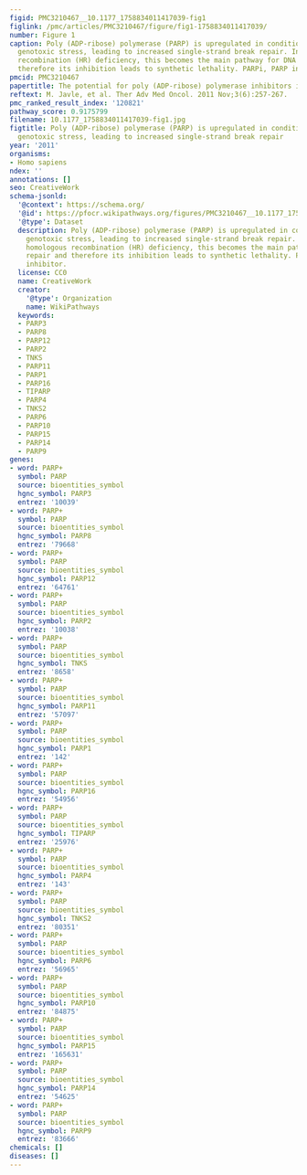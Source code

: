 ```yaml
---
figid: PMC3210467__10.1177_1758834011417039-fig1
figlink: /pmc/articles/PMC3210467/figure/fig1-1758834011417039/
number: Figure 1
caption: Poly (ADP-ribose) polymerase (PARP) is upregulated in conditions causing
  genotoxic stress, leading to increased single-strand break repair. In cases of homologous
  recombination (HR) deficiency, this becomes the main pathway for DNA repair and
  therefore its inhibition leads to synthetic lethality. PARPi, PARP inhibitor.
pmcid: PMC3210467
papertitle: The potential for poly (ADP-ribose) polymerase inhibitors in cancer therapy.
reftext: M. Javle, et al. Ther Adv Med Oncol. 2011 Nov;3(6):257-267.
pmc_ranked_result_index: '120821'
pathway_score: 0.9175799
filename: 10.1177_1758834011417039-fig1.jpg
figtitle: Poly (ADP-ribose) polymerase (PARP) is upregulated in conditions causing
  genotoxic stress, leading to increased single-strand break repair
year: '2011'
organisms:
- Homo sapiens
ndex: ''
annotations: []
seo: CreativeWork
schema-jsonld:
  '@context': https://schema.org/
  '@id': https://pfocr.wikipathways.org/figures/PMC3210467__10.1177_1758834011417039-fig1.html
  '@type': Dataset
  description: Poly (ADP-ribose) polymerase (PARP) is upregulated in conditions causing
    genotoxic stress, leading to increased single-strand break repair. In cases of
    homologous recombination (HR) deficiency, this becomes the main pathway for DNA
    repair and therefore its inhibition leads to synthetic lethality. PARPi, PARP
    inhibitor.
  license: CC0
  name: CreativeWork
  creator:
    '@type': Organization
    name: WikiPathways
  keywords:
  - PARP3
  - PARP8
  - PARP12
  - PARP2
  - TNKS
  - PARP11
  - PARP1
  - PARP16
  - TIPARP
  - PARP4
  - TNKS2
  - PARP6
  - PARP10
  - PARP15
  - PARP14
  - PARP9
genes:
- word: PARP+
  symbol: PARP
  source: bioentities_symbol
  hgnc_symbol: PARP3
  entrez: '10039'
- word: PARP+
  symbol: PARP
  source: bioentities_symbol
  hgnc_symbol: PARP8
  entrez: '79668'
- word: PARP+
  symbol: PARP
  source: bioentities_symbol
  hgnc_symbol: PARP12
  entrez: '64761'
- word: PARP+
  symbol: PARP
  source: bioentities_symbol
  hgnc_symbol: PARP2
  entrez: '10038'
- word: PARP+
  symbol: PARP
  source: bioentities_symbol
  hgnc_symbol: TNKS
  entrez: '8658'
- word: PARP+
  symbol: PARP
  source: bioentities_symbol
  hgnc_symbol: PARP11
  entrez: '57097'
- word: PARP+
  symbol: PARP
  source: bioentities_symbol
  hgnc_symbol: PARP1
  entrez: '142'
- word: PARP+
  symbol: PARP
  source: bioentities_symbol
  hgnc_symbol: PARP16
  entrez: '54956'
- word: PARP+
  symbol: PARP
  source: bioentities_symbol
  hgnc_symbol: TIPARP
  entrez: '25976'
- word: PARP+
  symbol: PARP
  source: bioentities_symbol
  hgnc_symbol: PARP4
  entrez: '143'
- word: PARP+
  symbol: PARP
  source: bioentities_symbol
  hgnc_symbol: TNKS2
  entrez: '80351'
- word: PARP+
  symbol: PARP
  source: bioentities_symbol
  hgnc_symbol: PARP6
  entrez: '56965'
- word: PARP+
  symbol: PARP
  source: bioentities_symbol
  hgnc_symbol: PARP10
  entrez: '84875'
- word: PARP+
  symbol: PARP
  source: bioentities_symbol
  hgnc_symbol: PARP15
  entrez: '165631'
- word: PARP+
  symbol: PARP
  source: bioentities_symbol
  hgnc_symbol: PARP14
  entrez: '54625'
- word: PARP+
  symbol: PARP
  source: bioentities_symbol
  hgnc_symbol: PARP9
  entrez: '83666'
chemicals: []
diseases: []
---
```

